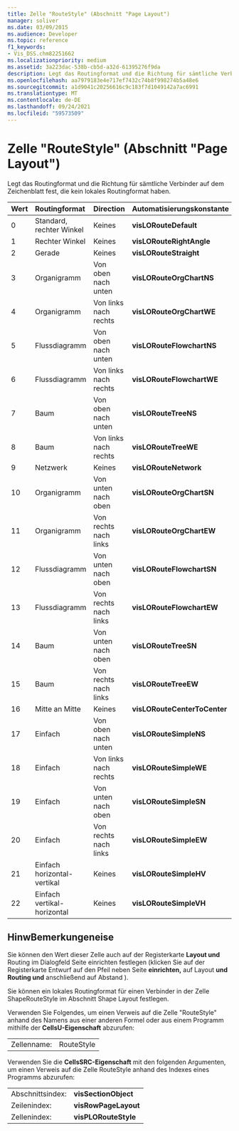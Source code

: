 ```yaml
---
title: Zelle "RouteStyle" (Abschnitt "Page Layout")
manager: soliver
ms.date: 03/09/2015
ms.audience: Developer
ms.topic: reference
f1_keywords:
- Vis_DSS.chm82251662
ms.localizationpriority: medium
ms.assetid: 3a223dac-538b-cb5d-a32d-61395276f9da
description: Legt das Routingformat und die Richtung für sämtliche Verbinder auf dem Zeichenblatt fest, die kein lokales Routingformat haben.
ms.openlocfilehash: aa7979183e4e717ef7432c74b8f998274b5a48e6
ms.sourcegitcommit: a1d9041c20256616c9c183f7d1049142a7ac6991
ms.translationtype: MT
ms.contentlocale: de-DE
ms.lasthandoff: 09/24/2021
ms.locfileid: "59573509"
---
```

# <a name="routestyle-cell-page-layout-section"></a>Zelle "RouteStyle" (Abschnitt "Page Layout")

Legt das Routingformat und die Richtung für sämtliche Verbinder auf dem Zeichenblatt fest, die kein lokales Routingformat haben.
  
|**Wert**|**Routingformat**|**Direction**|**Automatisierungskonstante**|
|:-----|:-----|:-----|:-----|
|0  <br/> |Standard, rechter Winkel  <br/> |Keines  <br/> |**visLORouteDefault** <br/> |
|1  <br/> |Rechter Winkel  <br/> |Keines  <br/> |**visLORouteRightAngle** <br/> |
|2  <br/> |Gerade  <br/> |Keines  <br/> |**visLORouteStraight** <br/> |
|3  <br/> |Organigramm  <br/> |Von oben nach unten  <br/> |**visLORouteOrgChartNS** <br/> |
|4   <br/> |Organigramm  <br/> |Von links nach rechts  <br/> |**visLORouteOrgChartWE** <br/> |
|5  <br/> |Flussdiagramm  <br/> |Von oben nach unten  <br/> |**visLORouteFlowchartNS** <br/> |
|6   <br/> |Flussdiagramm  <br/> |Von links nach rechts  <br/> |**visLORouteFlowchartWE** <br/> |
|7   <br/> |Baum  <br/> |Von oben nach unten  <br/> |**visLORouteTreeNS** <br/> |
|8   <br/> |Baum  <br/> |Von links nach rechts  <br/> |**visLORouteTreeWE** <br/> |
|9   <br/> |Netzwerk  <br/> |Keines  <br/> |**visLORouteNetwork** <br/> |
|10  <br/> |Organigramm  <br/> |Von unten nach oben  <br/> |**visLORouteOrgChartSN** <br/> |
|11  <br/> |Organigramm  <br/> |Von rechts nach links  <br/> |**visLORouteOrgChartEW** <br/> |
|12   <br/> |Flussdiagramm  <br/> |Von unten nach oben  <br/> |**visLORouteFlowchartSN** <br/> |
|13  <br/> |Flussdiagramm  <br/> |Von rechts nach links  <br/> |**visLORouteFlowchartEW** <br/> |
|14   <br/> |Baum  <br/> |Von unten nach oben  <br/> |**visLORouteTreeSN** <br/> |
|15   <br/> |Baum  <br/> |Von rechts nach links  <br/> |**visLORouteTreeEW** <br/> |
|16   <br/> |Mitte an Mitte  <br/> |Keines  <br/> |**visLORouteCenterToCenter** <br/> |
|17   <br/> |Einfach  <br/> |Von oben nach unten  <br/> |**visLORouteSimpleNS** <br/> |
|18   <br/> |Einfach  <br/> |Von links nach rechts  <br/> |**visLORouteSimpleWE** <br/> |
|19  <br/> |Einfach  <br/> |Von unten nach oben  <br/> |**visLORouteSimpleSN** <br/> |
|20  <br/> |Einfach  <br/> |Von rechts nach links  <br/> |**visLORouteSimpleEW** <br/> |
| 21  <br/> |Einfach horizontal-vertikal  <br/> |Keines  <br/> |**visLORouteSimpleHV** <br/> |
|22  <br/> |Einfach vertikal-horizontal  <br/> |Keines  <br/> |**visLORouteSimpleVH** <br/> |
   
## <a name="remarks"></a>HinwBemerkungeneise

Sie können den Wert dieser Zelle auch auf der Registerkarte **Layout und** Routing im Dialogfeld Seite einrichten festlegen (klicken Sie auf der Registerkarte Entwurf auf den Pfeil neben Seite **einrichten,** auf Layout **und Routing und** anschließend auf Abstand ).    
  
Sie können ein lokales Routingformat für einen Verbinder in der Zelle ShapeRouteStyle im Abschnitt Shape Layout festlegen. 
  
Verwenden Sie Folgendes, um einen Verweis auf die Zelle "RouteStyle" anhand des Namens aus einer anderen Formel oder aus einem Programm mithilfe der **CellsU-Eigenschaft** abzurufen: 
  
|||
|:-----|:-----|
|Zellenname:  <br/> |RouteStyle  <br/> |
   
Verwenden Sie die **CellsSRC-Eigenschaft** mit den folgenden Argumenten, um einen Verweis auf die Zelle RouteStyle anhand des Indexes eines Programms abzurufen: 
  
|||
|:-----|:-----|
|Abschnittsindex:  <br/> |**visSectionObject** <br/> |
|Zeilenindex:  <br/> |**visRowPageLayout** <br/> |
|Zellenindex:  <br/> |**visPLORouteStyle** <br/> |
   

